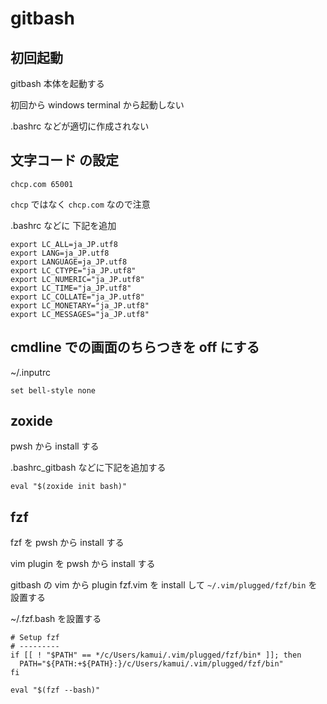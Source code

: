 
# gitbash


## 初回起動

gitbash 本体を起動する

初回から windows terminal から起動しない

.bashrc などが適切に作成されない


## 文字コード の設定

```
chcp.com 65001
```

`chcp` ではなく `chcp.com` なので注意


.bashrc などに 下記を追加

```
export LC_ALL=ja_JP.utf8
export LANG=ja_JP.utf8
export LANGUAGE=ja_JP.utf8
export LC_CTYPE="ja_JP.utf8"
export LC_NUMERIC="ja_JP.utf8"
export LC_TIME="ja_JP.utf8"
export LC_COLLATE="ja_JP.utf8"
export LC_MONETARY="ja_JP.utf8"
export LC_MESSAGES="ja_JP.utf8"
```


## cmdline での画面のちらつきを off にする

~/.inputrc

```
set bell-style none
```


## zoxide

pwsh から install する

.bashrc_gitbash などに下記を追加する

```
eval "$(zoxide init bash)"
```


## fzf

fzf を pwsh から install する

vim plugin を pwsh から install する

gitbash の vim から plugin fzf.vim を install して `~/.vim/plugged/fzf/bin` を設置する

~/.fzf.bash を設置する

```
# Setup fzf
# ---------
if [[ ! "$PATH" == */c/Users/kamui/.vim/plugged/fzf/bin* ]]; then
  PATH="${PATH:+${PATH}:}/c/Users/kamui/.vim/plugged/fzf/bin"
fi

eval "$(fzf --bash)"
```




